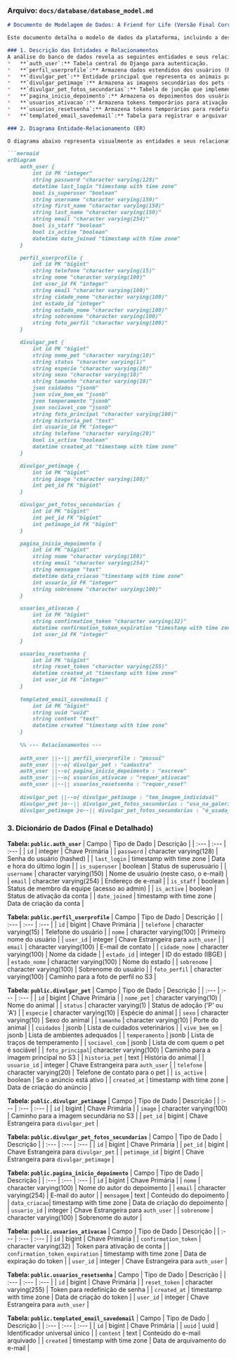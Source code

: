 ### **Arquivo: `docs/database/database_model.md`**
```markdown
# Documento de Modelagem de Dados: A Friend for Life (Versão Final Corrigida com ERD do pgAdmin)

Este documento detalha o modelo de dados da plataforma, incluindo a descrição das entidades, seus relacionamentos, um diagrama Entidade-Relacionamento (ER) e um dicionário de dados completo e preciso.

### 1. Descrição das Entidades e Relacionamentos 
A análise do banco de dados revela as seguintes entidades e seus relacionamentos:
*   **`auth_user`:** Tabela central do Django para autenticação.
*   **`perfil_userprofile`:** Armazena dados estendidos dos usuários (Relacionamento: One-to-One com `auth_user`).
*   **`divulgar_pet`:** Entidade principal que representa os animais para adoção (Relacionamento: Many-to-One com `auth_user`).
*   **`divulgar_petimage`:** Armazena as imagens secundárias dos pets (Relacionamento: Many-to-One com `divulgar_pet`).
*   **`divulgar_pet_fotos_secundarias`:** Tabela de junção que implementa a relação Many-to-Many entre `divulgar_pet` e `divulgar_petimage`.
*   **`pagina_inicio_depoimento`:** Armazena os depoimentos dos usuários (Relacionamento: Many-to-One com `auth_user`).
*   **`usuarios_ativacao`:** Armazena tokens temporários para ativação de novas contas (Relacionamento: Many-to-One com `auth_user`).
*   **`usuarios_resetsenha`:** Armazena tokens temporários para redefinição de senha (Relacionamento: One-to-One com `auth_user`).
*   **`templated_email_savedemail`:** Tabela para registrar e arquivar os e-mails enviados pelo sistema.

### 2. Diagrama Entidade-Relacionamento (ER)

O diagrama abaixo representa visualmente as entidades e seus relacionamentos, conforme a estrutura física do banco de dados.

```mermaid
erDiagram
    auth_user {
        int id PK "integer"
        string password "character varying(128)"
        datetime last_login "timestamp with time zone"
        bool is_superuser "boolean"
        string username "character varying(150)"
        string first_name "character varying(150)"
        string last_name "character varying(150)"
        string email "character varying(254)"
        bool is_staff "boolean"
        bool is_active "boolean"
        datetime date_joined "timestamp with time zone"
    }

    perfil_userprofile {
        int id PK "bigint"
        string telefone "character varying(15)"
        string nome "character varying(100)"
        int user_id FK "integer"
        string email "character varying(100)"
        string cidade_nome "character varying(100)"
        int estado_id "integer"
        string estado_nome "character varying(100)"
        string sobrenome "character varying(100)"
        string foto_perfil "character varying(100)"
    }

    divulgar_pet {
        int id PK "bigint"
        string nome_pet "character varying(10)"
        string status "character varying(1)"
        string especie "character varying(10)"
        string sexo "character varying(10)"
        string tamanho "character varying(10)"
        json cuidados "jsonb"
        json vive_bem_em "jsonb"
        json temperamento "jsonb"
        json sociavel_com "jsonb"
        string foto_principal "character varying(100)"
        string historia_pet "text"
        int usuario_id FK "integer"
        string telefone "character varying(20)"
        bool is_active "boolean"
        datetime created_at "timestamp with time zone"
    }

    divulgar_petimage {
        int id PK "bigint"
        string image "character varying(100)"
        int pet_id FK "bigint"
    }

    divulgar_pet_fotos_secundarias {
        int id PK "bigint"
        int pet_id FK "bigint"
        int petimage_id FK "bigint"
    }

    pagina_inicio_depoimento {
        int id PK "bigint"
        string nome "character varying(100)"
        string email "character varying(254)"
        string mensagem "text"
        datetime data_criacao "timestamp with time zone"
        int usuario_id FK "integer"
        string sobrenome "character varying(100)"
    }

    usuarios_ativacao {
        int id PK "bigint"
        string confirmation_token "character varying(32)"
        datetime confirmation_token_expiration "timestamp with time zone"
        int user_id FK "integer"
    }

    usuarios_resetsenha {
        int id PK "bigint"
        string reset_token "character varying(255)"
        datetime created_at "timestamp with time zone"
        int user_id FK "integer"
    }
    
    templated_email_savedemail {
        int id PK "bigint"
        string uuid "uuid"
        string content "text"
        datetime created "timestamp with time zone"
    }
    
    %% --- Relacionamentos ---
    
    auth_user ||--|| perfil_userprofile : "possui"
    auth_user ||--o{ divulgar_pet : "cadastra"
    auth_user ||--o{ pagina_inicio_depoimento : "escreve"
    auth_user ||--o{ usuarios_ativacao : "requer_ativacao"
    auth_user ||--|| usuarios_resetsenha : "requer_reset"
    
    divulgar_pet ||--o{ divulgar_petimage : "tem_imagem_individual"
    divulgar_pet }o--|| divulgar_pet_fotos_secundarias : "usa_na_galeria"
    divulgar_petimage }o--|| divulgar_pet_fotos_secundarias : "é_usada_na_galeria"
```

### 3. Dicionário de Dados (Final e Detalhado)

**Tabela: `public.auth_user`**
| Campo | Tipo de Dado | Descrição |
| :--- | :--- | :--- |
| `id` | integer | Chave Primária |
| `password` | character varying(128) | Senha do usuário (hashed) |
| `last_login` | timestamp with time zone | Data e hora do último login |
| `is_superuser` | boolean | Status de superusuário |
| `username` | character varying(150) | Nome de usuário (neste caso, o e-mail) |
| `email` | character varying(254) | Endereço de e-mail |
| `is_staff` | boolean | Status de membro da equipe (acesso ao admin) |
| `is_active` | boolean | Status de ativação da conta |
| `date_joined` | timestamp with time zone | Data de criação da conta |

**Tabela: `public.perfil_userprofile`**
| Campo | Tipo de Dado | Descrição |
| :--- | :--- | :--- |
| `id` | bigint | Chave Primária |
| `telefone` | character varying(15) | Telefone do usuário |
| `nome` | character varying(100) | Primeiro nome do usuário |
| `user_id` | integer | Chave Estrangeira para `auth_user` |
| `email` | character varying(100) | E-mail de contato |
| `cidade_nome` | character varying(100) | Nome da cidade |
| `estado_id` | integer | ID do estado (IBGE) |
| `estado_nome` | character varying(100) | Nome do estado |
| `sobrenome` | character varying(100) | Sobrenome do usuário |
| `foto_perfil` | character varying(100) | Caminho para a foto de perfil no S3 |

**Tabela: `public.divulgar_pet`**
| Campo | Tipo de Dado | Descrição |
| :--- | :--- | :--- |
| `id` | bigint | Chave Primária |
| `nome_pet` | character varying(10) | Nome do animal |
| `status` | character varying(1) | Status de adoção ('P' ou 'A') |
| `especie` | character varying(10) | Espécie do animal |
| `sexo` | character varying(10) | Sexo do animal |
| `tamanho` | character varying(10) | Porte do animal |
| `cuidados` | jsonb | Lista de cuidados veterinários |
| `vive_bem_em` | jsonb | Lista de ambientes adequados |
| `temperamento` | jsonb | Lista de traços de temperamento |
| `sociavel_com` | jsonb | Lista de com quem o pet é sociável |
| `foto_principal`| character varying(100) | Caminho para a imagem principal no S3 |
| `historia_pet` | text | História do animal |
| `usuario_id` | integer | Chave Estrangeira para `auth_user` |
| `telefone` | character varying(20) | Telefone de contato para o pet |
| `is_active` | boolean | Se o anúncio está ativo |
| `created_at` | timestamp with time zone | Data de criação do anúncio |

**Tabela: `public.divulgar_petimage`**
| Campo | Tipo de Dado | Descrição |
| :--- | :--- | :--- |
| `id` | bigint | Chave Primária |
| `image` | character varying(100) | Caminho para a imagem secundária no S3 |
| `pet_id` | bigint | Chave Estrangeira para `divulgar_pet` |

**Tabela: `public.divulgar_pet_fotos_secundarias`**
| Campo | Tipo de Dado | Descrição |
| :--- | :--- | :--- |
| `id` | bigint | Chave Primária |
| `pet_id` | bigint | Chave Estrangeira para `divulgar_pet` |
| `petimage_id` | bigint | Chave Estrangeira para `divulgar_petimage` |

**Tabela: `public.pagina_inicio_depoimento`**
| Campo | Tipo de Dado | Descrição |
| :--- | :--- | :--- |
| `id` | bigint | Chave Primária |
| `nome` | character varying(100) | Nome do autor do depoimento |
| `email` | character varying(254) | E-mail do autor |
| `mensagem` | text | Conteúdo do depoimento |
| `data_criacao`| timestamp with time zone | Data de criação do depoimento |
| `usuario_id` | integer | Chave Estrangeira para `auth_user` |
| `sobrenome` | character varying(100) | Sobrenome do autor |

**Tabela: `public.usuarios_ativacao`**
| Campo | Tipo de Dado | Descrição |
| :--- | :--- | :--- |
| `id` | bigint | Chave Primária |
| `confirmation_token` | character varying(32) | Token para ativação de conta |
| `confirmation_token_expiration` | timestamp with time zone | Data de expiração do token |
| `user_id` | integer | Chave Estrangeira para `auth_user` |

**Tabela: `public.usuarios_resetsenha`**
| Campo | Tipo de Dado | Descrição |
| :--- | :--- | :--- |
| `id` | bigint | Chave Primária |
| `reset_token` | character varying(255) | Token para redefinição de senha |
| `created_at` | timestamp with time zone | Data de criação do token |
| `user_id` | integer | Chave Estrangeira para `auth_user` |

**Tabela: `public.templated_email_savedemail`**
| Campo | Tipo de Dado | Descrição |
| :--- | :--- | :--- |
| `id` | bigint | Chave Primária |
| `uuid` | uuid | Identificador universal único |
| `content` | text | Conteúdo do e-mail arquivado |
| `created` | timestamp with time zone | Data de arquivamento do e-mail |
```

